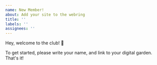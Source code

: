 ```yaml
---
name: New Member!
about: Add your site to the webring
title: ''
labels: ''
assignees: ''
---
```


Hey, welcome to the club! 🍻

To get started, please write your name, and link to your digital garden. That's it!
